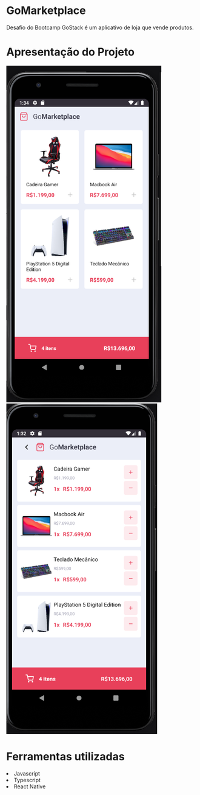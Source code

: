 # GoMarketplace
Desafio do Bootcamp GoStack é um aplicativo de loja que vende produtos. 

<h1>Apresentação do Projeto</h1>

<img src="/src/assets/signIn.png"  /> <img src="/src/assets/gomarketplace.png" />

<h1>Ferramentas utilizadas</h1>

<li>Javascript</li>
<li>Typescript</li>
<li>React Native</li>



